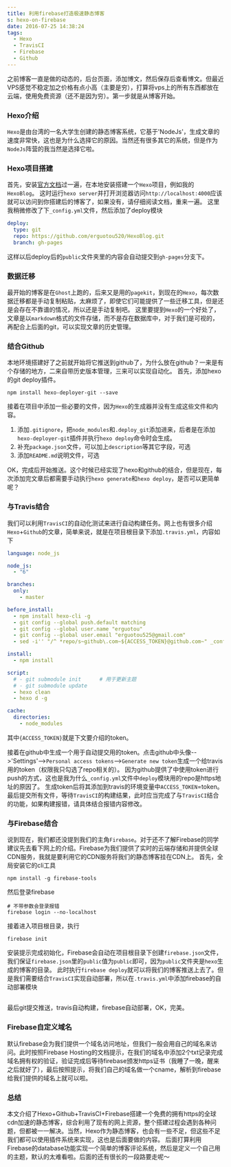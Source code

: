 ```yaml
---
title: 利用firebase打造极速静态博客
s: hexo-on-firebase
date: 2016-07-25 14:38:24
tags:
  - Hexo
  - TravisCI
  - Firebase
  - Github
---
```

之前博客一直是做的动态的，后台页面，添加博文，然后保存后查看博文。但最近VPS感觉不稳定加之价格有点小高（主要是穷），打算将vps上的所有东西都放在云端，使用免费资源（还不是因为穷）。第一步就是从博客开始。
### Hexo介绍
`Hexo`是由台湾的一名大学生创建的静态博客系统，它基于'NodeJs'，生成文章的速度非常快，这也是为什么选择它的原因。当然还有很多其它的系统，但是作为`NodeJs`阵营的我当然是选择它啦。
### Hexo项目搭建
首先，安装[官方文档](https://hexo.io/zh-cn/docs/index.html)过一遍，在本地安装搭建一个`Hexo`项目，例如我的`HexoBlog`。
这时运行`hexo server`并打开浏览器访问`http://localhost:4000`应该就可以访问到你搭建后的博客了，如果没有，请仔细阅读文档，重来一遍。
这里我稍微修改了下`_config.yml`文件，然后添加了deploy模块
```yaml
deploy:
  type: git
  repo: https://github.com/erguotou520/HexoBlog.git
  branch: gh-pages
```
这样以后deploy后的`public`文件夹里的内容会自动提交到`gh-pages`分支下。
### 数据迁移
最开始的博客是在`Ghost`上跑的，后来又是用的`pagekit`，到现在的`Hexo`，每次数据迁移都是手动复制粘贴，太麻烦了，即使它们可能提供了一些迁移工具，但是还是会存在不靠谱的情况，所以还是手动复制吧。
这里要提到`Hexo`的一个好处了，文章是以`markdown`格式的文件存储，而不是存在数据库中，对于我们是可视的，再配合上后面的git，可以实现文章的历史管理。
### 结合Github
本地环境搭建好了之前就开始将它推送到github了，为什么放在github？一来是有个存储的地方，二来自带历史版本管理，三来可以实现自动化。
首先，添加hexo的git deploy插件。
```shell
npm install hexo-deployer-git --save
```

接着在项目中添加一些必要的文件，因为`Hexo`的生成器并没有生成这些文件和内容。
1. 添加`.gitignore`，把`node_modules`和`.deploy_git`添加进来，后者是在添加`hexo-deployer-git`插件并执行`hexo deploy`命令时会生成。
2. 补充`package.json`文件，可以加上`description`等其它字段，可选
3. 添加`README.md`说明文件，可选

OK，完成后开始推送。这个时候已经实现了hexo和github的结合，但是现在，每次添加完文章后都需要手动执行`hexo generate`和`hexo deploy`，是否可以更简单呢？
### 与Travis结合
我们可以利用`TravisCI`的自动化测试来进行自动构建任务。网上也有很多介绍`Hexo`+`Github`的文章，简单来说，就是在项目根目录下添加`.travis.yml`，内容如下
```yaml
language: node_js

node_js:
  - "6"

branches:
  only:
    - master

before_install:
  - npm install hexo-cli -g
  - git config --global push.default matching
  - git config --global user.name "erguotou"
  - git config --global user.email "erguotou525@gmail.com"
  - sed -i'' "/^ *repo/s~github\.com~${ACCESS_TOKEN}@github.com~" _config.yml

install:
  - npm install

script:
  # - git submodule init      # 用于更新主题
  # - git submodule update
  - hexo clean
  - hexo d -g

cache:
  directories:
    - node_modules
```
其中`{ACCESS_TOKEN}`就是下文要介绍的token。

接着在github中生成一个用于自动提交用的token。点击github中头像-->'Settings'-->`Personal access tokens`-->`Generate new token`生成一个给travis用的token（权限我只勾选了repo相关的）。
因为github提供了中使用token进行push的方式，这也是我为什么`_config.yml`文件中`deploy`模块用的repo是https地址的原因了。
生成token后将其添加到travis的环境变量中`ACCESS_TOKEN`=token。  
最后提交所有文件，等待`TravisCI`的构建结果，此时应当完成了与`TravisCI`结合的功能，如果构建报错，请具体结合报错内容修改。
### 与Firebase结合
说到现在，我们都还没提到我们的主角`Firebase`。对于还不了解Firebase的同学建议先去看下网上的介绍。Firebase为我们提供了实时的云端存储和并提供全球CDN服务，我就是要利用它的CDN服务将我们的静态博客挂在CDN上。
首先，全局安装它的cli工具
```shell
npm install -g firebase-tools
```
然后登录firebase
```shell
# 不带参数会登录报错
firebase login --no-localhost
```
接着进入项目根目录，执行
```shell
firebase init
```
安装提示完成初始化，Firebase会自动在项目根目录下创建`firebase.json`文件，我们保证`firebase.json`里的`public`值为`public`即可，因为`public`文件夹是`hexo`生成的博客的目录。
此时执行`firebase deploy`就可以将我们的博客推送上去了。但是我们需要结合`TravisCI`实现自动部署，所以在`.travis.yml`中添加firebase的自动部署模块
```yaml

```
最后git提交推送，travis自动构建，firebase自动部署，OK，完美。
### Firebase自定义域名
默认firebase会为我们提供一个域名访问地址，但我们一般会用自己的域名来访问。此时按照Firebase Hosting的文档提示，在我们的域名中添加2个txt记录完成域名拥有权的验证，验证完成后等待firebase颁发https证书（我睡了一晚，醒来之后就好了），最后按照提示，将我们自己的域名做一个cname，解析到firebase给我们提供的域名上就可以啦。

### 总结
本文介绍了Hexo+Github+TravisCI+Firebase搭建一个免费的拥有https的全球cdn加速的静态博客，综合利用了现有的网上资源，整个搭建过程会遇到各种问题，但都被一一解决。当然，Hexo作为静态博客，也会有一些不足，但这些不足我们都可以使用插件系统来实现，这也是后面要做的内容。
后面打算利用Firebase的database功能实现一个简单的博客评论系统，然后是定义一个自己用的主题，默认的太难看啦。后面的还有很长的一段路要走呢～
